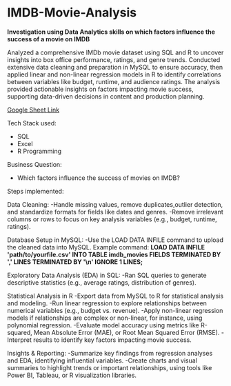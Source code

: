 # IMDB-Movie-Analysis
**Investigation using Data Analytics skills on which factors influence the success of a movie on IMDB**

Analyzed a comprehensive IMDb movie dataset using SQL and R to uncover insights into box office performance, ratings, and genre trends. Conducted extensive data cleaning and preparation in MySQL to ensure accuracy, then applied linear and non-linear regression models in R to identify correlations between variables like budget, runtime, and audience ratings. The analysis provided actionable insights on factors impacting movie success, supporting data-driven decisions in content and production planning.

[Google Sheet Link](https://docs.google.com/presentation/d/1QuDumlZAwJw3Av4q6z0psOMCY9wRF0olIxrr94UJdKM/edit?usp=sharing)

Tech Stack used:
- SQL
- Excel
- R Programming

Business Question:
- Which factors influence the success of movies on IMDB?

Steps implemented:

Data Cleaning:
-Handle missing values, remove duplicates,outlier detection, and standardize formats for fields like dates and genres.
-Remove irrelevant columns or rows to focus on key analysis variables (e.g., budget, runtime, ratings).

Database Setup in MySQL:
-Use the LOAD DATA INFILE command to upload the cleaned data into MySQL.
Example command:
**LOAD DATA INFILE 'path/to/yourfile.csv'
INTO TABLE imdb_movies
FIELDS TERMINATED BY ',' 
LINES TERMINATED BY '\n' 
IGNORE 1 LINES;**

Exploratory Data Analysis (EDA) in SQL:
-Ran SQL queries to generate descriptive statistics (e.g., average ratings, distribution of genres).

Statistical Analysis in R
-Export data from MySQL to R for statistical analysis and modeling.
-Run linear regression to explore relationships between numerical variables (e.g., budget vs. revenue).
-Apply non-linear regression models if relationships are complex or non-linear, for instance, using polynomial regression.
-Evaluate model accuracy using metrics like R-squared, Mean Absolute Error (MAE), or Root Mean Squared Error (RMSE).
-Interpret results to identify key factors impacting movie success.

Insights & Reporting:
-Summarize key findings from regression analyses and EDA, identifying influential variables.
-Create charts and visual summaries to highlight trends or important relationships, using tools like Power BI, Tableau, or R visualization libraries.



